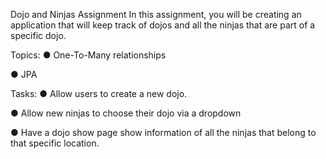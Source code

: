 Dojo and Ninjas Assignment
In this assignment, you will be creating an application that will keep track of dojos and all the ninjas that are part of a specific dojo.

Topics:
● One-To-Many relationships

● JPA

Tasks:
● Allow users to create a new dojo.

● Allow new ninjas to choose their dojo via a dropdown

● Have a dojo show page show information of all the ninjas that belong to that specific location.

